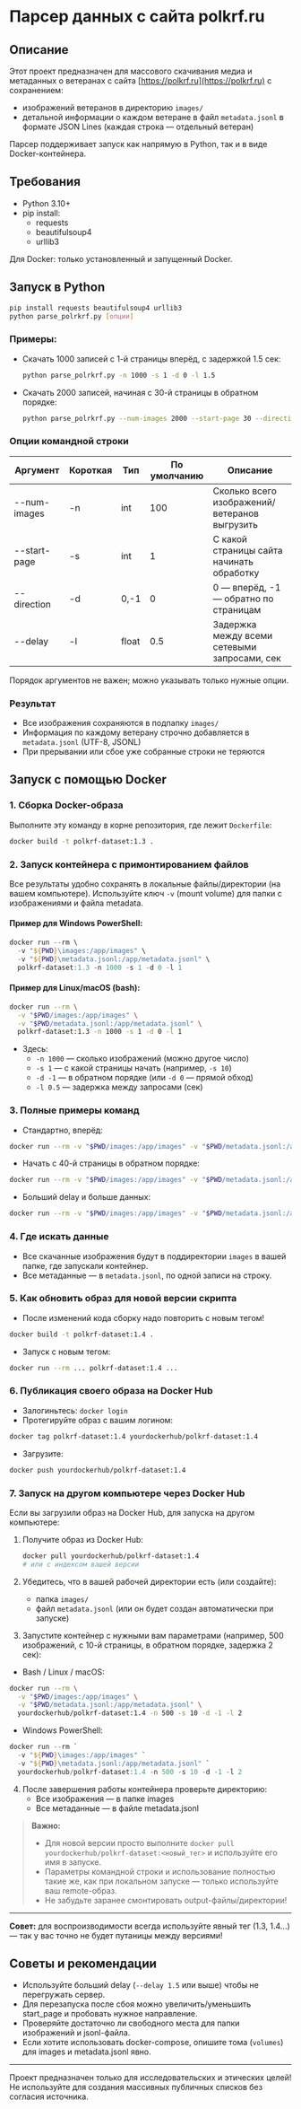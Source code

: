 # Парсер данных с сайта polkrf.ru

## Описание

Этот проект предназначен для массового скачивания медиа и метаданных о ветеранах с сайта [https://polkrf.ru](https://polkrf.ru) с сохранением:
- изображений ветеранов в директорию `images/`
- детальной информации о каждом ветеране в файл `metadata.jsonl` в формате JSON Lines (каждая строка — отдельный ветеран)

Парсер поддерживает запуск как напрямую в Python, так и в виде Docker-контейнера.

## Требования
- Python 3.10+
- pip install:
  - requests
  - beautifulsoup4
  - urllib3

Для Docker: только установленный и запущенный Docker.

## Запуск в Python

```bash
pip install requests beautifulsoup4 urllib3
python parse_polrkrf.py [опции]
```

### Примеры:

- Скачать 1000 записей с 1-й страницы вперёд, с задержкой 1.5 сек:
  ```bash
  python parse_polrkrf.py -n 1000 -s 1 -d 0 -l 1.5
  ```
- Скачать 2000 записей, начиная с 30-й страницы в обратном порядке:
  ```bash
  python parse_polrkrf.py --num-images 2000 --start-page 30 --direction -1 --delay 1
  ```

### Опции командной строки

| Аргумент         | Короткая | Тип    | По умолчанию | Описание                                      |
|------------------|----------|--------|--------------|-----------------------------------------------|
| --num-images     |   -n     | int    |    100       | Сколько всего изображений/ветеранов выгрузить  |
| --start-page     |   -s     | int    |      1       | С какой страницы сайта начинать обработку      |
| --direction      |   -d     | 0,-1   |      0       | 0 — вперёд, -1 — обратно по страницам          |
| --delay          |   -l     | float  |    0.5       | Задержка между всеми сетевыми запросами, сек   |

Порядок аргументов не важен; можно указывать только нужные опции.

### Результат
- Все изображения сохраняются в подпапку `images/`
- Информация по каждому ветерану строчно добавляется в `metadata.jsonl` (UTF-8, JSONL)
- При прерывании или сбое уже собранные строки не теряются

## Запуск с помощью Docker

### 1. Сборка Docker-образа
Выполните эту команду в корне репозитория, где лежит `Dockerfile`:

```bash
docker build -t polkrf-dataset:1.3 .
```

### 2. Запуск контейнера с примонтированием файлов

Все результаты удобно сохранять в локальные файлы/директории (на вашем компьютере). Используйте ключ `-v` (mount volume) для папки с изображениями и файла metadata.

#### Пример для Windows PowerShell:
```powershell
docker run --rm \
  -v "${PWD}\images:/app/images" \
  -v "${PWD}\metadata.jsonl:/app/metadata.jsonl" \
  polkrf-dataset:1.3 -n 1000 -s 1 -d 0 -l 1
```

#### Пример для Linux/macOS (bash):
```bash
docker run --rm \
  -v "$PWD/images:/app/images" \
  -v "$PWD/metadata.jsonl:/app/metadata.jsonl" \
  polkrf-dataset:1.3 -n 1000 -s 1 -d 0 -l 1
```

- Здесь:
  - `-n 1000` — сколько изображений (можно другое число)
  - `-s 1` — с какой страницы начать (например, `-s 10`)
  - `-d -1` — в обратном порядке (или `-d 0` — прямой обход)
  - `-l 0.5` — задержка между запросами (сек)

### 3. Полные примеры команд

- Стандартно, вперёд:
```bash
docker run --rm -v "$PWD/images:/app/images" -v "$PWD/metadata.jsonl:/app/metadata.jsonl" polkrf-dataset:1.3 -n 500
```
- Начать с 40-й страницы в обратном порядке:
```bash
docker run --rm -v "$PWD/images:/app/images" -v "$PWD/metadata.jsonl:/app/metadata.jsonl" polkrf-dataset:1.3 -n 200 -s 40 -d -1 -l 1.2
```
- Больший delay и больше данных:
```bash
docker run --rm -v "$PWD/images:/app/images" -v "$PWD/metadata.jsonl:/app/metadata.jsonl" polkrf-dataset:1.3 -n 2000 -l 2
```

### 4. Где искать данные
- Все скачанные изображения будут в поддиректории `images` в вашей папке, где запускали контейнер.
- Все метаданные — в `metadata.jsonl`, по одной записи на строку.

### 5. Как обновить образ для новой версии скрипта
- После изменений кода сборку надо повторить с новым тегом!
```bash
docker build -t polkrf-dataset:1.4 .
```
- Запуск с новым тегом:
```bash
docker run --rm ... polkrf-dataset:1.4 ...
```

### 6. Публикация своего образа на Docker Hub
- Залогиньтесь: `docker login`
- Протегируйте образ с вашим логином:
```bash
docker tag polkrf-dataset:1.4 yourdockerhub/polkrf-dataset:1.4
```
- Загрузите:
```bash
docker push yourdockerhub/polkrf-dataset:1.4
```

### 7. Запуск на другом компьютере через Docker Hub

Если вы загрузили образ на Docker Hub, для запуска на другом компьютере:

1. Получите образ из Docker Hub:
   ```bash
   docker pull yourdockerhub/polkrf-dataset:1.4
   # или с индексом вашей версии
   ```
2. Убедитесь, что в вашей рабочей директории есть (или создайте):
   - папка `images/`
   - файл `metadata.jsonl` (или он будет создан автоматически при запуске)

3. Запустите контейнер с нужными вам параметрами (например, 500 изображений, с 10-й страницы, в обратном порядке, задержка 2 сек):

- Bash / Linux / macOS:
```bash
docker run --rm \
  -v "$PWD/images:/app/images" \
  -v "$PWD/metadata.jsonl:/app/metadata.jsonl" \
  yourdockerhub/polkrf-dataset:1.4 -n 500 -s 10 -d -1 -l 2
```

- Windows PowerShell:
```powershell
docker run --rm `
  -v "${PWD}\images:/app/images" `
  -v "${PWD}\metadata.jsonl:/app/metadata.jsonl" `
  yourdockerhub/polkrf-dataset:1.4 -n 500 -s 10 -d -1 -l 2
```

4. После завершения работы контейнера проверьте директорию:
   - Все изображения — в папке images
   - Все метаданные — в файле metadata.jsonl

> **Важно:**
> - Для новой версии просто выполните `docker pull yourdockerhub/polkrf-dataset:<новый_тег>` и используйте его имя в запуске.
> - Параметры командной строки и использование полностью такие же, как при локальном запуске — только используйте ваш remote-образ.
> - Не забудьте заранее смонтировать output-файлы/директории!

---

**Совет:** для воспроизводимости всегда используйте явный тег (1.3, 1.4...) — так у вас точно не будет путаницы между версиями!

## Советы и рекомендации
- Используйте больший delay (`--delay 1.5` или выше) чтобы не перегружать сервер.
- Для перезапуска после сбоя можно увеличить/уменьшить start_page и пробовать нужное направление.
- Проверяйте достаточно ли свободного места для папки изображений и jsonl-файла.
- Если хотите использовать docker-compose, опишите тома (`volumes`) для images и metadata.jsonl явно.

---
Проект предназначен только для исследовательских и этических целей! Не используйте для создания массивных публичных списков без согласия источника.

